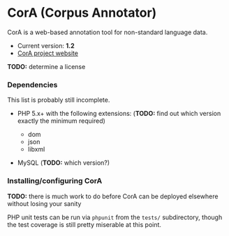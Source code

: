 # CorA (Corpus Annotator) #

CorA is a web-based annotation tool for non-standard language data.

* Current version: **1.2**
* [CorA project website](http://www.linguistics.rub.de/comphist/resources/cora/)

**TODO:** determine a license

### Dependencies ###

This list is probably still incomplete.

* PHP 5.x+ with the following extensions: (**TODO:** find out which version exactly the minimum required)
    * dom
    * json
    * libxml

* MySQL (**TODO:** which version?)

### Installing/configuring CorA ###

**TODO:** there is much work to do before CorA can be deployed elsewhere without losing your sanity

PHP unit tests can be run via `phpunit` from the `tests/` subdirectory, though the test coverage is still pretty miserable at this point.